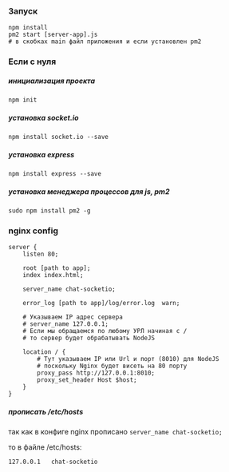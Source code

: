 ### Запуск
```text
npm install
pm2 start [server-app].js
# в скобках main файл приложения и если установлен pm2
```
### Если с нуля

##### инициализация проекта
```text
npm init
```

##### установка socket.io
```
npm install socket.io --save
```

##### установка express
```
npm install express --save
```

##### установка менеджера процессов для js, pm2
```
sudo npm install pm2 -g
```


### nginx config
```
server {
    listen 80;

	root [path to app];
    index index.html;

	server_name chat-socketio;

    error_log [path to app]/log/error.log  warn;

	# Указываем IP адрес сервера
	# server_name 127.0.0.1;
	# Если мы обращаемся по любому УРЛ начиная с /
	# то сервер будет обрабатывать NodeJS

	location / {
		# Тут указываем IP или Url и порт (8010) для NodeJS
		# поскольку Nginx будет висеть на 80 порту
		proxy_pass http://127.0.0.1:8010;
		proxy_set_header Host $host;
	}
}

```

##### прописать /etc/hosts
так как в конфиге nginx прописано `server_name chat-socketio;`

то в файле /etc/hosts:
```
127.0.0.1   chat-socketio
```

